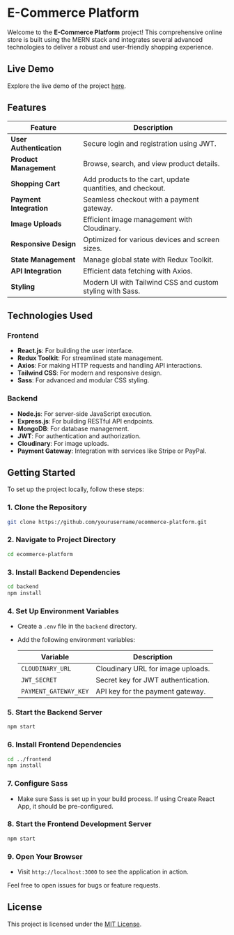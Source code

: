 # E-Commerce Platform

Welcome to the **E-Commerce Platform** project! This comprehensive online store is built using the MERN stack and integrates several advanced technologies to deliver a robust and user-friendly shopping experience.

## Live Demo

Explore the live demo of the project [here](#).

## Features

| **Feature**            | **Description**                                             |
|------------------------|-------------------------------------------------------------|
| **User Authentication**| Secure login and registration using JWT.                   |
| **Product Management** | Browse, search, and view product details.                  |
| **Shopping Cart**      | Add products to the cart, update quantities, and checkout. |
| **Payment Integration**| Seamless checkout with a payment gateway.                  |
| **Image Uploads**      | Efficient image management with Cloudinary.                |
| **Responsive Design**  | Optimized for various devices and screen sizes.            |
| **State Management**   | Manage global state with Redux Toolkit.                     |
| **API Integration**    | Efficient data fetching with Axios.                         |
| **Styling**            | Modern UI with Tailwind CSS and custom styling with Sass.  |

## Technologies Used

### Frontend

- **React.js**: For building the user interface.
- **Redux Toolkit**: For streamlined state management.
- **Axios**: For making HTTP requests and handling API interactions.
- **Tailwind CSS**: For modern and responsive design.
- **Sass**: For advanced and modular CSS styling.

### Backend

- **Node.js**: For server-side JavaScript execution.
- **Express.js**: For building RESTful API endpoints.
- **MongoDB**: For database management.
- **JWT**: For authentication and authorization.
- **Cloudinary**: For image uploads.
- **Payment Gateway**: Integration with services like Stripe or PayPal.

## Getting Started

To set up the project locally, follow these steps:

### 1. Clone the Repository

```bash
git clone https://github.com/yourusername/ecommerce-platform.git
```

### 2. Navigate to Project Directory

```bash
cd ecommerce-platform
```

### 3. Install Backend Dependencies

```bash
cd backend
npm install
```

### 4. Set Up Environment Variables

- Create a `.env` file in the `backend` directory.
- Add the following environment variables:

  | **Variable**         | **Description**                              |
  |----------------------|----------------------------------------------|
  | `CLOUDINARY_URL`     | Cloudinary URL for image uploads.            |
  | `JWT_SECRET`         | Secret key for JWT authentication.           |
  | `PAYMENT_GATEWAY_KEY`| API key for the payment gateway.             |

### 5. Start the Backend Server

```bash
npm start
```

### 6. Install Frontend Dependencies

```bash
cd ../frontend
npm install
```

### 7. Configure Sass

- Make sure Sass is set up in your build process. If using Create React App, it should be pre-configured.

### 8. Start the Frontend Development Server

```bash
npm start
```

### 9. Open Your Browser

- Visit `http://localhost:3000` to see the application in action.


Feel free to open issues for bugs or feature requests.

## License

This project is licensed under the [MIT License](LICENSE).

